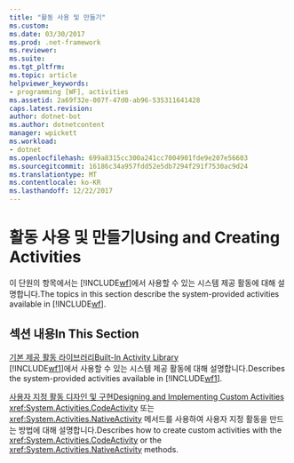 ```yaml
---
title: "활동 사용 및 만들기"
ms.custom: 
ms.date: 03/30/2017
ms.prod: .net-framework
ms.reviewer: 
ms.suite: 
ms.tgt_pltfrm: 
ms.topic: article
helpviewer_keywords:
- programming [WF], activities
ms.assetid: 2a69f32e-007f-47d0-ab96-535311641428
caps.latest.revision: 
author: dotnet-bot
ms.author: dotnetcontent
manager: wpickett
ms.workload:
- dotnet
ms.openlocfilehash: 699a8315cc300a241cc7004901fde9e207e56603
ms.sourcegitcommit: 16186c34a957fdd52e5db7294f291f7530ac9d24
ms.translationtype: MT
ms.contentlocale: ko-KR
ms.lasthandoff: 12/22/2017
---
```

# <a name="using-and-creating-activities"></a><span data-ttu-id="e413c-102">활동 사용 및 만들기</span><span class="sxs-lookup"><span data-stu-id="e413c-102">Using and Creating Activities</span></span>
<span data-ttu-id="e413c-103">이 단원의 항목에서는 [!INCLUDE[wf](../../../includes/wf-md.md)]에서 사용할 수 있는 시스템 제공 활동에 대해 설명합니다.</span><span class="sxs-lookup"><span data-stu-id="e413c-103">The topics in this section describe the system-provided activities available in [!INCLUDE[wf](../../../includes/wf-md.md)].</span></span>  
  
## <a name="in-this-section"></a><span data-ttu-id="e413c-104">섹션 내용</span><span class="sxs-lookup"><span data-stu-id="e413c-104">In This Section</span></span>  
 [<span data-ttu-id="e413c-105">기본 제공 활동 라이브러리</span><span class="sxs-lookup"><span data-stu-id="e413c-105">Built-In Activity Library</span></span>](../../../docs/framework/windows-workflow-foundation/net-framework-4-5-built-in-activity-library.md)  
 <span data-ttu-id="e413c-106">[!INCLUDE[wf1](../../../includes/wf1-md.md)]에서 사용할 수 있는 시스템 제공 활동에 대해 설명합니다.</span><span class="sxs-lookup"><span data-stu-id="e413c-106">Describes the system-provided activities available in [!INCLUDE[wf1](../../../includes/wf1-md.md)].</span></span>  
  
 [<span data-ttu-id="e413c-107">사용자 지정 활동 디자인 및 구현</span><span class="sxs-lookup"><span data-stu-id="e413c-107">Designing and Implementing Custom Activities</span></span>](../../../docs/framework/windows-workflow-foundation/designing-and-implementing-custom-activities.md)  
 <span data-ttu-id="e413c-108"><xref:System.Activities.CodeActivity> 또는 <xref:System.Activities.NativeActivity> 메서드를 사용하여 사용자 지정 활동을 만드는 방법에 대해 설명합니다.</span><span class="sxs-lookup"><span data-stu-id="e413c-108">Describes how to create custom activities with the <xref:System.Activities.CodeActivity> or the <xref:System.Activities.NativeActivity> methods.</span></span>

